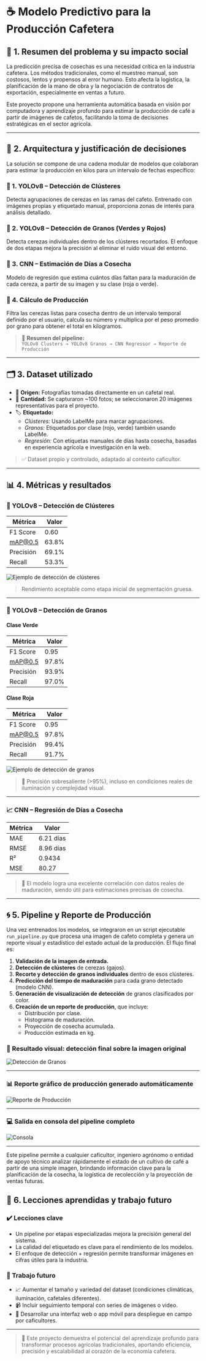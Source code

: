 # ☕ Modelo Predictivo para la Producción Cafetera

## 📌 1. Resumen del problema y su impacto social

La predicción precisa de cosechas es una necesidad crítica en la industria cafetera. Los métodos tradicionales, como el muestreo manual, son costosos, lentos y propensos al error humano. Esto afecta la logística, la planificación de la mano de obra y la negociación de contratos de exportación, especialmente en ventas a futuro.

Este proyecto propone una herramienta automática basada en visión por computadora y aprendizaje profundo para estimar la producción de café a partir de imágenes de cafetos, facilitando la toma de decisiones estratégicas en el sector agrícola.

---

## 🧠 2. Arquitectura y justificación de decisiones

La solución se compone de una cadena modular de modelos que colaboran para estimar la producción en kilos para un intervalo de fechas específico:

### 🔹 1. YOLOv8 – Detección de Clústeres

Detecta agrupaciones de cerezas en las ramas del cafeto. Entrenado con imágenes propias y etiquetado manual, proporciona zonas de interés para análisis detallado.

### 🔹 2. YOLOv8 – Detección de Granos (Verdes y Rojos)

Detecta cerezas individuales dentro de los clústeres recortados. El enfoque de dos etapas mejora la precisión al eliminar el ruido visual del entorno.

### 🔹 3. CNN – Estimación de Días a Cosecha

Modelo de regresión que estima cuántos días faltan para la maduración de cada cereza, a partir de su imagen y su clase (roja o verde).

### 🔹 4. Cálculo de Producción

Filtra las cerezas listas para cosecha dentro de un intervalo temporal definido por el usuario, calcula su número y multiplica por el peso promedio por grano para obtener el total en kilogramos.

> 🧩 **Resumen del pipeline:**  
> `YOLOv8 Clusters → YOLOv8 Granos → CNN Regressor → Reporte de Producción`

---

## 🗂️ 3. Dataset utilizado

-   📸 **Origen:** Fotografías tomadas directamente en un cafetal real.
-   🔢 **Cantidad:** Se capturaron ~100 fotos; se seleccionaron 20 imágenes representativas para el proyecto.
-   🏷️ **Etiquetado:**
    -   _Clústeres:_ Usando LabelMe para marcar agrupaciones.
    -   _Granos:_ Etiquetados por clase (rojo, verde) también usando LabelMe.
    -   _Regresión:_ Con etiquetas manuales de días hasta cosecha, basadas en experiencia agrícola e investigación en la web.

> ✅ Dataset propio y controlado, adaptado al contexto caficultor.

---

## 📊 4. Métricas y resultados

### 🍇 YOLOv8 – Detección de Clústeres

| Métrica   | Valor |
| --------- | ----- |
| F1 Score  | 0.60  |
| mAP@0.5   | 63.8% |
| Precisión | 69.1% |
| Recall    | 53.3% |

![Ejemplo de detección de clústeres](src/notebook_imgs/img3.png "Ejemplo de detección de clústeres")

> Rendimiento aceptable como etapa inicial de segmentación gruesa.

---

### 🍒 YOLOv8 – Detección de Granos

#### Clase Verde

| Métrica   | Valor |
| --------- | ----- |
| F1 Score  | 0.95  |
| mAP@0.5   | 97.8% |
| Precisión | 93.9% |
| Recall    | 97.0% |

#### Clase Roja

| Métrica   | Valor |
| --------- | ----- |
| F1 Score  | 0.95  |
| mAP@0.5   | 97.8% |
| Precisión | 99.4% |
| Recall    | 91.7% |

![Ejemplo de detección de granos](src/notebook_imgs/img4.png "Ejemplo de detección de granos")

> 🎯 Precisión sobresaliente (>95%), incluso en condiciones reales de iluminación y complejidad visual.

---

### 📈 CNN – Regresión de Días a Cosecha

| Métrica | Valor     |
| ------- | --------- |
| MAE     | 6.21 días |
| RMSE    | 8.96 días |
| R²      | 0.9434    |
| MSE     | 80.27     |

> 📅 El modelo logra una excelente correlación con datos reales de maduración, siendo útil para estimaciones precisas de cosecha.

---

## 🌀 5. Pipeline y Reporte de Producción

Una vez entrenados los modelos, se integraron en un script ejecutable `run_pipeline.py` que procesa una imagen de cafeto completa y genera un reporte visual y estadístico del estado actual de la producción. El flujo final es:

1. **Validación de la imagen de entrada.**
2. **Detección de clústeres** de cerezas (gajos).
3. **Recorte y detección de granos individuales** dentro de esos clústeres.
4. **Predicción del tiempo de maduración** para cada grano detectado (modelo CNN).
5. **Generación de visualización de detección** de granos clasificados por color.
6. **Creación de un reporte de producción**, que incluye:
   - Distribución por clase.
   - Histograma de maduración.
   - Proyección de cosecha acumulada.
   - Producción estimada en kg.

### 🎯 Resultado visual: detección final sobre la imagen original

![Detección de Granos](src/notebook_imgs/img6.png)

---

### 📊 Reporte gráfico de producción generado automáticamente

![Reporte de Producción](src/notebook_imgs/img7.png)

---

### 💻 Salida en consola del pipeline completo

![Consola](src/notebook_imgs/img5.png)

---

Este pipeline permite a cualquier caficultor, ingeniero agrónomo o entidad de apoyo técnico analizar rápidamente el estado de un cultivo de café a partir de una simple imagen, brindando información clave para la planificación de la cosecha, la logística de recolección y la proyección de ventas futuras.

## 🚀 6. Lecciones aprendidas y trabajo futuro

### ✔️ Lecciones clave

-   Un pipeline por etapas especializadas mejora la precisión general del sistema.
-   La calidad del etiquetado es clave para el rendimiento de los modelos.
-   El enfoque de detección + regresión permite transformar imágenes en cifras útiles para la industria.

### 🔮 Trabajo futuro

-   📈 Aumentar el tamaño y variedad del dataset (condiciones climáticas, iluminación, cafetales diferentes).
-   📹 Incluir seguimiento temporal con series de imágenes o video.
-   📱 Desarrollar una interfaz web o app móvil para despliegue en campo por caficultores.

---

> 🧠 Este proyecto demuestra el potencial del aprendizaje profundo para transformar procesos agrícolas tradicionales, aportando eficiencia, precisión y escalabilidad al corazón de la economía cafetera.
